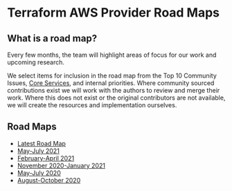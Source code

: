 # Terraform AWS Provider Road Maps

## What is a road map?

Every few months, the team will highlight areas of focus for our work and upcoming research.

We select items for inclusion in the road map from the Top 10 Community Issues, [Core Services](../contributing/core-services.md), and internal priorities. Where community sourced contributions exist we will work with the authors to review and merge their work. Where this does not exist or the original contributors are not available, we will create the resources and implementation ourselves.

## Road Maps

* [Latest Road Map](../../ROADMAP.md)
* [May-July 2021](2021_May_to_July.md)
* [February-April 2021](2021_February_to_April.md)
* [November 2020-January 2021](2020_November_to_January.md)
* [May-July 2020](2020_May_to_July.md)
* [August-October 2020](2020_August_to_October.md)
